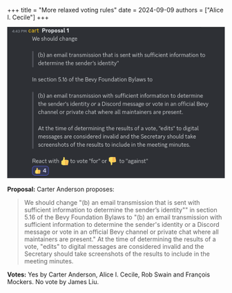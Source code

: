 +++
title = "More relaxed voting rules"
date = 2024-09-09
authors = ["Alice I. Cecile"]
+++

<!-- more -->

![More relaxed voting rules](more_relaxed_voting_rules.png)

**Proposal:** Carter Anderson proposes:

> We should change "(b) an email transmission that is sent with sufficient information to determine the sender’s identity"" in section 5.16 of the Bevy Foundation Bylaws to "(b) an email transmission with sufficient information to determine the sender's identity or a Discord message or vote in an official Bevy channel or private chat where all maintainers are present." At the time of determining the results of a vote, "edits" to digital messages are considered invalid and the Secretary should take screenshots of the results to include in the meeting minutes.

**Votes:** Yes by Carter Anderson, Alice I. Cecile, Rob Swain and François Mockers. No vote by James Liu.
